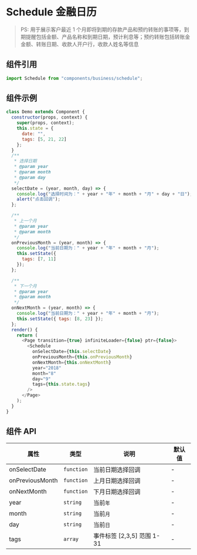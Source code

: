 # Schedule 金融日历

> PS: 用于展示客户最近 1 个月即将到期的存款产品和预约转账的事项等，到期提醒包括金额、产品名称和到期日期，预计利息等；预约转账包括转账金金额、转账日期、收款人开户行，收款人姓名等信息

## 组件引用

```js
import Schedule from "components/business/schedule";
```

## 组件示例

<!--DemoStart-->

```js
class Demo extends Component {
  constructor(props, context) {
    super(props, context);
    this.state = {
      date: "",
      tags: [5, 21, 22]
    };
  }
  /**
   * 选择日期
   * @param year
   * @param month
   * @param day
   */
  selectDate = (year, month, day) => {
    console.log("选择时间为：" + year + "年" + month + "月" + day + "日");
    alert("点击回调");
  };

  /**
   * 上一个月
   * @param year
   * @param month
   */
  onPreviousMonth = (year, month) => {
    console.log("当前日期为：" + year + "年" + month + "月");
    this.setState({
      tags: [7, 11]
    });
  };

  /**
   * 下一个月
   * @param year
   * @param month
   */
  onNextMonth = (year, month) => {
    console.log("当前日期为：" + year + "年" + month + "月");
    this.setState({ tags: [8, 23] });
  };
  render() {
    return (
      <Page transition={true} infiniteLoader={false} ptr={false}>
        <Schedule
          onSelectDate={this.selectDate}
          onPreviousMonth={this.onPreviousMonth}
          onNextMonth={this.onNextMonth}
          year="2018"
          month="8"
          day="9"
          tags={this.state.tags}
        />
      </Page>
    );
  }
}
```

<!--End-->

## 组件 API

| 属性            | 类型       | 说明                       | 默认值 |
| --------------- | ---------- | -------------------------- | ------ |
| onSelectDate    | `function` | 当前日期选择回调           | -      |
| onPreviousMonth | `function` | 上月日期选择回调           | -      |
| onNextMonth     | `function` | 下月日期选择回调           | -      |
| year            | `string`   | 当前`年`                   | -      |
| month           | `string`   | 当前`月`                   | -      |
| day             | `string`   | 当前`日`                   | -      |
| tags            | `array`    | 事件标签 [2,3,5] 范围 1-31 | -      |
